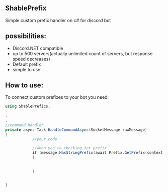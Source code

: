 ## ShablePrefix
Simple custom prefix handler on c# for discord bot



## possibilities:

- Discord.NET compatible
- up to 500 servers(actually unlimited count of servers, but response speed decreases)
- Default prefix
- simple to use

## How to use:
To connect custom prefixes to your bot you need:
```cs
using ShablePrefics;
.
.
.
//command handler
private async Task HandleCommandAsync(SocketMessage rawMessage)
{
            //your code

            //when you're checking for prefix 
            if (message.HasStringPrefix(await Prefix.GetPrefix(context.Guild,_prefics), ref argPos) || !(message.HasMentionPrefix(_client.CurrentUser, ref argPos)))
            {
            
                    
            }


}
```
